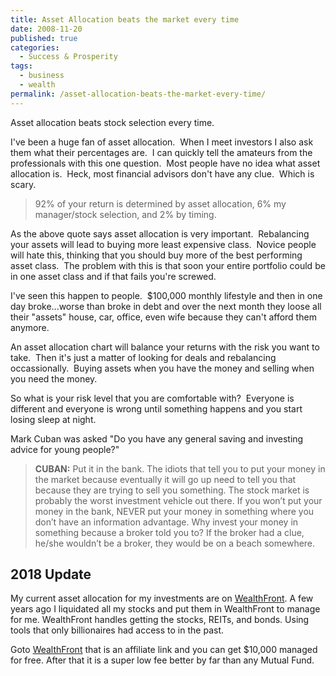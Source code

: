 ```yaml
---
title: Asset Allocation beats the market every time
date: 2008-11-20
published: true
categories:
  - Success & Prosperity
tags:
  - business
  - wealth
permalink: /asset-allocation-beats-the-market-every-time/
---
```

Asset allocation beats stock selection every time.

I've been a huge fan of asset allocation.  When I meet investors I also ask them what their percentages are.  I can quickly tell the amateurs from the professionals with this one question.  Most people have no idea what asset allocation is.  Heck, most financial advisors don't have any clue.  Which is scary.

> 92% of your return is determined by asset allocation, 6% my manager/stock selection, and 2% by timing.

As the above quote says asset allocation is very important.  Rebalancing your assets will lead to buying more least expensive class.  Novice people will hate this, thinking that you should buy more of the best performing asset class.  The problem with this is that soon your entire portfolio could be in one asset class and if that fails you're screwed.

I've seen this happen to people.  $100,000 monthly lifestyle and then in one day broke...worse than broke in debt and over the next month they loose all their "assets" house, car, office, even wife because they can't afford them anymore.

An asset allocation chart will balance your returns with the risk you want to take.  Then it's just a matter of looking for deals and rebalancing occassionally.  Buying assets when you have the money and selling when you need the money.

So what is your risk level that you are comfortable with?  Everyone is different and everyone is wrong until something happens and you start losing sleep at night.

Mark Cuban was asked "Do you have any general saving and investing advice for young people?"

> **CUBAN:** Put it in the bank. The idiots that tell you to put your money in the market because eventually it will go up need to tell you that because they are trying to sell you something. The stock market is probably the worst investment vehicle out there. If you won’t put your money in the bank, NEVER put your money in something where you don’t have an information advantage. Why invest your money in something because a broker told you to? If the broker had a clue, he/she wouldn’t be a broker, they would be on a beach somewhere.

## 2018 Update
My current asset allocation for my investments are on [WealthFront](http://wlth.fr/1SldB0I). A few years ago I liquidated all my stocks and put them in WealthFront to manage for me. WealthFront handles getting the stocks, REITs, and bonds. Using tools that only billionaires had access to in the past.

Goto [WealthFront](http://wlth.fr/1SldB0I) that is an affiliate link and you can get $10,000 managed for free. After that it is a super low fee better by far than any Mutual Fund.